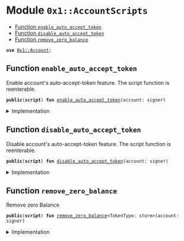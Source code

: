 
<a name="0x1_AccountScripts"></a>

# Module `0x1::AccountScripts`



-  [Function `enable_auto_accept_token`](#0x1_AccountScripts_enable_auto_accept_token)
-  [Function `disable_auto_accept_token`](#0x1_AccountScripts_disable_auto_accept_token)
-  [Function `remove_zero_balance`](#0x1_AccountScripts_remove_zero_balance)


<pre><code><b>use</b> <a href="Account.md#0x1_Account">0x1::Account</a>;
</code></pre>



<a name="0x1_AccountScripts_enable_auto_accept_token"></a>

## Function `enable_auto_accept_token`

Enable account's auto-accept-token feature.
The script function is reenterable.


<pre><code><b>public</b>(<b>script</b>) <b>fun</b> <a href="AccountScripts.md#0x1_AccountScripts_enable_auto_accept_token">enable_auto_accept_token</a>(account: signer)
</code></pre>



<details>
<summary>Implementation</summary>


<pre><code><b>public</b>(<b>script</b>) <b>fun</b> <a href="AccountScripts.md#0x1_AccountScripts_enable_auto_accept_token">enable_auto_accept_token</a>(account: signer) {
    <a href="Account.md#0x1_Account_set_auto_accept_token_entry">Account::set_auto_accept_token_entry</a>(account, <b>true</b>);
}
</code></pre>



</details>

<a name="0x1_AccountScripts_disable_auto_accept_token"></a>

## Function `disable_auto_accept_token`

Disable account's auto-accept-token feature.
The script function is reenterable.


<pre><code><b>public</b>(<b>script</b>) <b>fun</b> <a href="AccountScripts.md#0x1_AccountScripts_disable_auto_accept_token">disable_auto_accept_token</a>(account: signer)
</code></pre>



<details>
<summary>Implementation</summary>


<pre><code><b>public</b>(<b>script</b>) <b>fun</b> <a href="AccountScripts.md#0x1_AccountScripts_disable_auto_accept_token">disable_auto_accept_token</a>(account: signer) {
    <a href="Account.md#0x1_Account_set_auto_accept_token_entry">Account::set_auto_accept_token_entry</a>(account, <b>false</b>);
}
</code></pre>



</details>

<a name="0x1_AccountScripts_remove_zero_balance"></a>

## Function `remove_zero_balance`

Remove zero Balance


<pre><code><b>public</b>(<b>script</b>) <b>fun</b> <a href="AccountScripts.md#0x1_AccountScripts_remove_zero_balance">remove_zero_balance</a>&lt;TokenType: store&gt;(account: signer)
</code></pre>



<details>
<summary>Implementation</summary>


<pre><code><b>public</b>(<b>script</b>) <b>fun</b> <a href="AccountScripts.md#0x1_AccountScripts_remove_zero_balance">remove_zero_balance</a>&lt;TokenType: store&gt;(account: signer) {
    <a href="Account.md#0x1_Account_remove_zero_balance_entry">Account::remove_zero_balance_entry</a>&lt;TokenType&gt;(account);
}
</code></pre>



</details>
